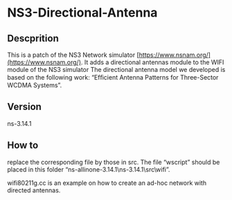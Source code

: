# NS3-Directional-Antenna

## Descprition
This is a patch of the NS3 Network simulator [https://www.nsnam.org/](https://www.nsnam.org/).
It adds a directional antennas module to the WIFI module of the NS3 simulator
The directional antenna model we developed is based on the following
work: “Efﬁcient Antenna Patterns for Three-Sector WCDMA Systems”.

## Version
ns-3.14.1

## How to
replace the corresponding file by those in src.
The file “wscript” should be placed in this folder “ns-allinone-3.14.1\ns-3.14.1\src\wifi”.

wifi80211g.cc is an example on how to
create an ad-hoc network with directed antennas. 
